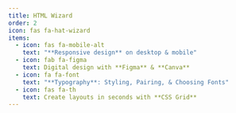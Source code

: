 ```yaml
---
title: HTML Wizard
order: 2
icon: fas fa-hat-wizard
items:
  - icon: fas fa-mobile-alt
    text: "**Responsive design** on desktop & mobile"
  - icon: fab fa-figma
    text: Digital design with **Figma** & **Canva**
  - icon: fa fa-font
    text: "**Typography**: Styling, Pairing, & Choosing Fonts"
  - icon: fas fa-th
    text: Create layouts in seconds with **CSS Grid**
---
```

